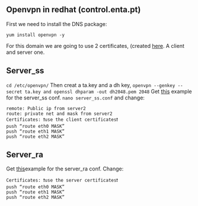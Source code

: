 ## Openvpn in redhat (control.enta.pt)

First we need to install the DNS package:
```
yum install openvpn -y
```
For this domain we are going to use 2 certificates, (created [here](https://github.com/Rodrigo-Serpa/AWS-Project/blob/main/Debian/Certificates.md). A client and server one.

## Server_ss
``cd /etc/openvpn/``
Then creat a ta.key and a dh key, ``openvpn --genkey --secret ta.key and openssl dhparam -out dh2048.pem 2048``
Get [this](https://github.com/Rodrigo-Serpa/AWS-Project/blob/main/RedHat/Server_ss) example for the server_ss conf.
``nano server_ss.conf`` and change:
```
remote: Public ip from server2
route: private net and mask from server2
Certificates: ❗use the client certificates❗
push “route eth0 MASK”
push “route eth1 MASK”
push “route eth2 MASK”
```
## Server_ra
Get [this](https://github.com/Rodrigo-Serpa/AWS-Project/blob/main/RedHat/Server_ra)example for the server_ra conf.
Change:
```
Certificates: ❗use the server certificates❗
push “route eth0 MASK”
push “route eth1 MASK”
push “route eth2 MASK”
```
